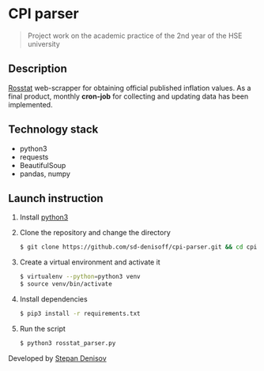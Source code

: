 # CPI parser

> Project work on the academic practice of the 2nd year of the HSE university

## Description

[Rosstat](https://rosstat.gov.ru/) web-scrapper 
for obtaining official published inflation values.
As a final product, monthly **cron-job** 
for collecting and updating data has been implemented.

## Technology stack

- python3
- requests
- BeautifulSoup
- pandas, numpy

## Launch instruction

1. Install [python3](https://www.python.org/) 

2. Clone the repository and change the directory
   ```bash
   $ git clone https://github.com/sd-denisoff/cpi-parser.git && cd cpi-parser
   ```
   
3. Create a virtual environment and activate it
   ```bash
   $ virtualenv --python=python3 venv
   $ source venv/bin/activate
   ```

4. Install dependencies
   ```bash
   $ pip3 install -r requirements.txt
   ```

5. Run the script
   ```bash
   $ python3 rosstat_parser.py
   ```
  
Developed by [Stepan Denisov](https://t.me/sd_denisoff 'telegram')